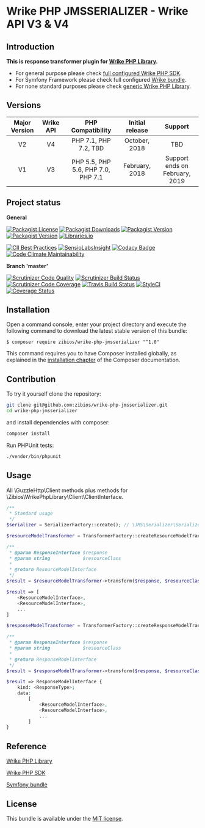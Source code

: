 Wrike PHP JMSSERIALIZER - Wrike API V3 & V4
===========================================

Introduction
------------

**This is response transformer plugin for [Wrike PHP Library](https://github.com/zibios/wrike-php-library).**

* For general purpose please check [full configured Wrike PHP SDK](https://github.com/zibios/wrike-php-sdk).
* For Symfony Framework please check full configured [Wrike bundle](https://github.com/zibios/wrike-bundle).
* For none standard purposes please check [generic Wrike PHP Library](https://github.com/zibios/wrike-php-library).

Versions
--------
| Major Version | Wrike API | PHP Compatibility                  | Initial release | Support                        |
|:-------------:|:---------:|:----------------------------------:|:---------------:|:------------------------------:|
| V2            | V4        | PHP 7.1, PHP 7.2, TBD              | October, 2018   | TBD                            |
| V1            | V3        | PHP 5.5, PHP 5.6, PHP 7.0, PHP 7.1 | February, 2018  | Support ends on February, 2019 |

Project status
--------------

**General**

[![Packagist License](https://img.shields.io/packagist/l/zibios/wrike-php-jmsserializer.svg)](https://packagist.org/packages/zibios/wrike-php-jmsserializer)
[![Packagist Downloads](https://img.shields.io/packagist/dt/zibios/wrike-php-jmsserializer.svg)](https://packagist.org/packages/zibios/wrike-php-jmsserializer)
[![Packagist Version](https://img.shields.io/packagist/v/zibios/wrike-php-jmsserializer.svg)](https://packagist.org/packages/zibios/wrike-php-jmsserializer)
[![Packagist Version](https://img.shields.io/packagist/php-v/zibios/wrike-php-jmsserializer.svg)](https://packagist.org/packages/zibios/wrike-php-jmsserializer)
[![Libraries.io](https://img.shields.io/librariesio/github/zibios/wrike-php-jmsserializer.svg)](https://libraries.io/packagist/zibios%2Fwrike-php-jmsserializer)

[![CII Best Practices](https://bestpractices.coreinfrastructure.org/projects/1692/badge)](https://bestpractices.coreinfrastructure.org/projects/1692)
[![SensioLabsInsight](https://insight.sensiolabs.com/projects/c5257b55-3b63-4739-9e91-2f231d189691/mini.png)](https://insight.sensiolabs.com/projects/c5257b55-3b63-4739-9e91-2f231d189691)
[![Codacy Badge](https://api.codacy.com/project/badge/Grade/8d37c4ffd44647dba3f4e82dae223481)](https://www.codacy.com/app/zibios/wrike-php-jmsserializer)
[![Code Climate Maintainability](https://api.codeclimate.com/v1/badges/047196b5262f5adb15df/maintainability)](https://codeclimate.com/github/zibios/wrike-php-jmsserializer/maintainability)

**Branch 'master'**

[![Scrutinizer Code Quality](https://scrutinizer-ci.com/g/zibios/wrike-php-jmsserializer/badges/quality-score.png?b=v1.x)](https://scrutinizer-ci.com/g/zibios/wrike-php-jmsserializer/?branch=v1.x)
[![Scrutinizer Build Status](https://scrutinizer-ci.com/g/zibios/wrike-php-jmsserializer/badges/build.png?b=v1.x)](https://scrutinizer-ci.com/g/zibios/wrike-php-jmsserializer/build-status/v1.x)
[![Scrutinizer Code Coverage](https://scrutinizer-ci.com/g/zibios/wrike-php-jmsserializer/badges/coverage.png?b=v1.x)](https://scrutinizer-ci.com/g/zibios/wrike-php-jmsserializer/?branch=v1.x)
[![Travis Build Status](https://travis-ci.org/zibios/wrike-php-jmsserializer.svg?branch=v1.x)](https://travis-ci.org/zibios/wrike-php-jmsserializer)
[![StyleCI](https://styleci.io/repos/81218726/shield?branch=v1.x)](https://styleci.io/repos/81218726)
[![Coverage Status](https://coveralls.io/repos/github/zibios/wrike-php-jmsserializer/badge.svg?branch=v1.x)](https://coveralls.io/github/zibios/wrike-php-jmsserializer?branch=v1.x)

Installation
------------
Open a command console, enter your project directory and execute the
following command to download the latest stable version of this bundle:

```console
$ composer require zibios/wrike-php-jmsserializer "^1.0"
```

This command requires you to have Composer installed globally, as explained
in the [installation chapter](https://getcomposer.org/doc/00-intro.md)
of the Composer documentation.

Contribution
------------
To try it yourself clone the repository:

```bash
git clone git@github.com:zibios/wrike-php-jmsserializer.git
cd wrike-php-jmsserializer
```

and install dependencies with composer:

```bash
composer install
```

Run PHPUnit tests:

```bash
./vendor/bin/phpunit
``` 

Usage
------------
All \GuzzleHttp\Client methods plus methods for \Zibios\WrikePhpLibrary\Client\ClientInterface.

```php
/**
 * Standard usage
 */
$serializer = SerializerFactory::create(); // \JMS\Serializer\SerializerInterface
```

```php
$resourceModelTransformer = TransformerFactory::createResourceModelTransformer($serializer);

/**
 * @param ResponseInterface $response
 * @param string            $resourceClass
 *
 * @return ResourceModelInterface
 */
$result = $resourceModelTransformer->transform($response, $resourceClass);

$result => [
    <ResourceModelInterface>,
    <ResourceModelInterface>,
    ...
]
```

```php
$responseModelTransformer = TransformerFactory::createResponseModelTransformer($serializer);

/**
 * @param ResponseInterface $response
 * @param string            $resourceClass
 *
 * @return ResponseModelInterface
 */
$result = $responseModelTransformer->transform($response, $resourceClass);

$result => ResponseModelInterface {
    kind: <ResponseType>;
    data:
        [
            <ResourceModelInterface>,
            <ResourceModelInterface>,
            ...
        ]
}
```

Reference
---------

[Wrike PHP Library](https://github.com/zibios/wrike-php-library)

[Wrike PHP SDK](https://github.com/zibios/wrike-php-sdk)

[Symfony bundle](https://github.com/zibios/wrike-bundle)

License
-------

This bundle is available under the [MIT license](LICENSE).

